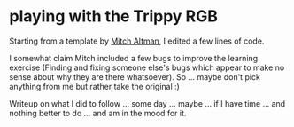 # playing with the Trippy RGB

Starting from a template by [Mitch
Altman](http://cornfieldelectronics.com/cfe/projects.php), I edited a few lines
of code.

I somewhat claim Mitch included a few bugs to improve the learning exercise
(Finding and fixing someone else's bugs which appear to make no sense about why
they are there whatsoever). So … maybe don't pick anything from me but rather
take the original :)

Writeup on what I did to follow … some day … maybe … if I have time … and
nothing better to do … and am in the mood for it.

